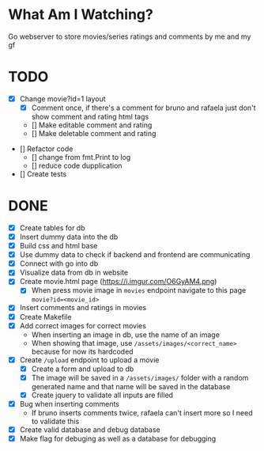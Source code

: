 # What Am I Watching?

Go webserver to store movies/series ratings and comments by me and my gf

# TODO

- [X] Change movie?id=1 layout
  - [X] Comment once, if there's a comment for bruno and rafaela just don't show comment and rating html tags
  - [] Make editable comment and rating
  - [] Make deletable comment and rating
- [] Refactor code
  - [] change from fmt.Print to log
  - [] reduce code dupplication
- [] Create tests

# DONE

- [X] Create tables for db
- [X] Insert dummy data into the db
- [X] Build css and html base
- [X] Use dummy data to check if backend and frontend are communicating
- [X] Connect with go into db
- [X] Visualize data from db in website
- [X] Create movie.html page (https://i.imgur.com/O6GyAM4.png)
  - [X] When press movie image in `movies` endpoint navigate to this page `movie?id=<movie_id>`
- [X] Insert comments and ratings in movies
- [X] Create Makefile
- [X] Add correct images for correct movies
  - When inserting an image in db, use the name of an image
  - When showing that image, use `/assets/images/<correct_name>` because for now its hardcoded
- [X] Create `/upload` endpoint to upload a movie
  - [X] Create a form and upload to db
  - [X] The image will be saved in a `/assets/images/` folder with a random generated name and that name will be saved in the database
  - [X] Create jquery to validate all inputs are filled
- [X] Bug when inserting comments
  - If bruno inserts comments twice, rafaela can't insert more so I need to validate this
- [X] Create valid database and debug database
- [X] Make flag for debuging as well as a database for debugging
